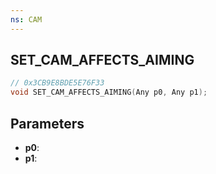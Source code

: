 ```yaml
---
ns: CAM
---
```

## SET_CAM_AFFECTS_AIMING

```c
// 0x3CB9E8BDE5E76F33
void SET_CAM_AFFECTS_AIMING(Any p0, Any p1);
```

## Parameters
* **p0**:
* **p1**:
